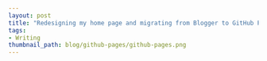 ```yaml
---
layout: post
title: "Redesigning my home page and migrating from Blogger to GitHub Pages"
tags:
- Writing
thumbnail_path: blog/github-pages/github-pages.png
---  
```


